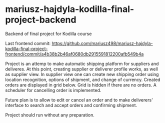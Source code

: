 # mariusz-hajdyla-kodilla-final-project-backend
Backend of final project for Kodilla course

Last frontend commit:
https://github.com/mariusz498/mariusz-hajdyla-kodilla-final-project-frontend/commit/a4b38b2b46af0680db2915591812200afb549b4a

Project is an attemp to make automatic shipping platform for suppliers and deliveres. At this point, creating supplier or deliverer profile works, as well as supplier view. 
In supplier view one can create new shipping order using location recognition, options of shipment, and change of currency.
Created orders are displayed in grid below. Grid is hidden if there are no orders.
A scheduler for cancelling order is implemented.

Future plan is to allow to edit or cancel an order and to make deliverers' interface to search and accept orders and confirming shipment.

Project should run without any preparation.
